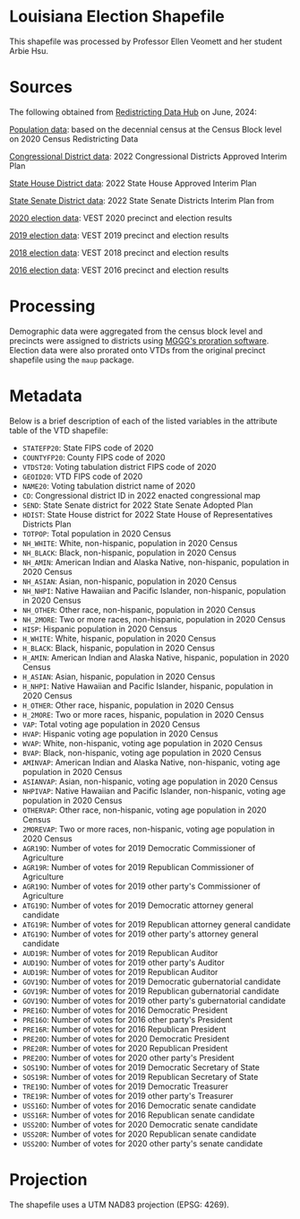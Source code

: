 # Louisiana Election Shapefile

This shapefile was processed by Professor Ellen Veomett and her student Arbie Hsu.

# **Sources**

The following obtained from [Redistricting Data Hub](https://redistrictingdatahub.org/) on June, 2024:

[Population data](https://redistrictingdatahub.org/dataset/louisiana-block-pl-94171-2020-by-table/): based on the decennial census at the Census Block level on 2020 Census Redistricting Data

[Congressional District data](https://redistrictingdatahub.org/dataset/2022-louisiana-congressional-districts-approved-plan/): 2022 Congressional Districts Approved Interim Plan

[State House District data](https://redistrictingdatahub.org/dataset/2022-louisiana-state-house-of-representatives-approved-plan/): 2022 State House Approved Interim Plan

[State Senate District data](https://redistrictingdatahub.org/dataset/2022-louisiana-state-senate-approved-plan/): 2022 State Senate Districts Interim Plan from

[2020 election data](https://redistrictingdatahub.org/dataset/vest-2020-louisiana-precinct-and-election-results/): VEST 2020 precinct and election results

[2019 election data](https://redistrictingdatahub.org/dataset/vest-2019-louisiana-precinct-boundaries-and-election-results-shapefile/): VEST 2019 precinct and election results

[2018 election data](https://redistrictingdatahub.org/dataset/vest-2018-louisiana-precinct-and-election-results/): VEST 2018 precinct and election results

[2016 election data](https://redistrictingdatahub.org/dataset/vest-2016-louisiana-precinct-and-election-results/): VEST 2016 precinct and election results

# **Processing**

Demographic data were aggregated from the census block level and precincts were assigned to districts using [MGGG's proration software](https://github.com/mggg/maup). Election data were also prorated onto VTDs from the original precinct shapefile using the `maup` package.

# **Metadata**

Below is a brief description of each of the listed variables in the attribute table of the VTD shapefile:

- `STATEFP20`: State FIPS code of 2020
- `COUNTYFP20`: County FIPS code of 2020
- `VTDST20`: Voting tabulation district FIPS code of 2020
- `GEOID20`: VTD FIPS code of 2020
- `NAME20`: Voting tabulation district name of 2020
- `CD`: Congressional district ID in 2022 enacted congressional map
- `SEND`: State Senate district for 2022 State Senate Adopted Plan
- `HDIST`: State House district for 2022 State House of Representatives Districts Plan
- `TOTPOP`: Total population in 2020 Census
- `NH_WHITE`: White, non-hispanic, population in 2020 Census
- `NH_BLACK`: Black, non-hispanic, population in 2020 Census
- `NH_AMIN`: American Indian and Alaska Native, non-hispanic, population in 2020 Census
- `NH_ASIAN`: Asian, non-hispanic, population in 2020 Census
- `NH_NHPI`: Native Hawaiian and Pacific Islander, non-hispanic, population in 2020 Census
- `NH_OTHER`: Other race, non-hispanic, population in 2020 Census
- `NH_2MORE`: Two or more races, non-hispanic, population in 2020 Census
- `HISP`: Hispanic population in 2020 Census
- `H_WHITE`: White, hispanic, population in 2020 Census
- `H_BLACK`: Black, hispanic, population in 2020 Census
- `H_AMIN`: American Indian and Alaska Native, hispanic, population in 2020 Census
- `H_ASIAN`: Asian, hispanic, population in 2020 Census
- `H_NHPI`: Native Hawaiian and Pacific Islander, hispanic, population in 2020 Census
- `H_OTHER`: Other race, hispanic, population in 2020 Census
- `H_2MORE`: Two or more races, hispanic, population in 2020 Census
- `VAP`: Total voting age population in 2020 Census
- `HVAP`: Hispanic voting age population in 2020 Census
- `WVAP`: White, non-hispanic, voting age population in 2020 Census
- `BVAP`: Black, non-hispanic, voting age population in 2020 Census
- `AMINVAP`: American Indian and Alaska Native, non-hispanic, voting age population in 2020 Census
- `ASIANVAP`: Asian, non-hispanic, voting age population in 2020 Census
- `NHPIVAP`: Native Hawaiian and Pacific Islander, non-hispanic, voting age population in 2020 Census
- `OTHERVAP`: Other race, non-hispanic, voting age population in 2020 Census
- `2MOREVAP`: Two or more races, non-hispanic, voting age population in 2020 Census
- `AGR19D`:  Number of votes for 2019 Democratic Commissioner of Agriculture
- `AGR19R`:  Number of votes for 2019 Republican Commissioner of Agriculture
- `AGR19O`:  Number of votes for 2019 other party's Commissioner of Agriculture
- `ATG19D`: Number of votes for 2019 Democratic attorney general candidate
- `ATG19R`: Number of votes for 2019 Republican attorney general candidate
- `ATG19O`: Number of votes for 2019 other party's attorney general candidate
- `AUD19R`: Number of votes for 2019 Republican Auditor
- `AUD19O`: Number of votes for 2019 other party's Auditor
- `AUD19R`: Number of votes for 2019 Republican Auditor
- `GOV19D`: Number of votes for 2019 Democratic gubernatorial candidate
- `GOV19R`: Number of votes for 2019 Republican gubernatorial candidate
- `GOV19O`: Number of votes for 2019 other party's gubernatorial candidate
- `PRE16D`: Number of votes for 2016 Democratic President
- `PRE16O`: Number of votes for 2016 other party's President
- `PRE16R`: Number of votes for 2016 Republican President
- `PRE20D`: Number of votes for 2020 Democratic President
- `PRE20R`: Number of votes for 2020 Republican President
- `PRE20O`: Number of votes for 2020 other party's President
- `SOS19D`: Number of votes for 2019 Democratic Secretary of State
- `SOS19R`: Number of votes for 2019 Republican Secretary of State
- `TRE19D`: Number of votes for 2019 Democratic Treasurer
- `TRE19R`: Number of votes for 2019 other party's Treasurer
- `USS16D`: Number of votes for 2016 Democratic senate candidate
- `USS16R`: Number of votes for 2016 Republican senate candidate
- `USS20D`: Number of votes for 2020 Democratic senate candidate
- `USS20R`: Number of votes for 2020 Republican senate candidate
- `USS20O`: Number of votes for 2020 other party's senate candidate

# **Projection**

The shapefile uses a UTM NAD83 projection (EPSG: 4269).
